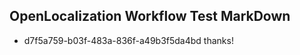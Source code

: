 ## OpenLocalization Workflow Test MarkDown

* d7f5a759-b03f-483a-836f-a49b3f5da4bd 
thanks!



<!--HONumber=Feb16_HO3-->

